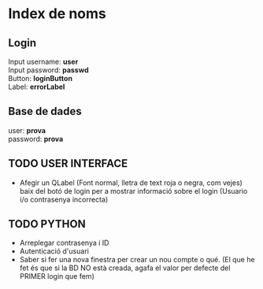 # Index de noms

## Login

Input username: **user** \
Input password: **passwd** \
Button: **loginButton** \
Label: **errorLabel**

## Base de dades

user: **prova** \
password: **prova**

## TODO USER INTERFACE

- Afegir un QLabel (Font normal, lletra de text roja o negra, com vejes) baix del botó de login per a mostrar informació sobre el login (Usuario i/o contrasenya incorrecta)

## TODO PYTHON

- Arreplegar contrasenya i ID
- Autenticació d'usuari
- Saber si fer una nova finestra per crear un nou compte o qué. (El que he fet és que si la BD NO està creada, agafa el valor per defecte del PRIMER login que fem)
